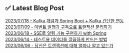 
## ✅ Latest Blog Post

[2023/07/18 - Kafka 개념과 Spring Boot + Kafka 간단한 연동](https://dkswnkk.tistory.com/705) <br/>
[2023/07/09 - 이벤트 발행과 구독으로 트랜잭션 분리하기](https://dkswnkk.tistory.com/704) <br/>
[2023/06/18 - SSE로 알림 기능 구현하기 with Spring](https://dkswnkk.tistory.com/702) <br/>
[2023/06/14 - 테스트용 데이터를 깔끔하게 만드는 방법](https://dkswnkk.tistory.com/701) <br/>
[2023/06/06 - 당신은 트랜잭션에 대해 얼마나 알고 있는가](https://dkswnkk.tistory.com/700) <br/>
